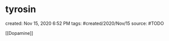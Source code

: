 ---
---

# tyrosin

created: Nov 15, 2020 6:52 PM
tags: #created/2020/Nov/15
source: #TODO

[[Dopamine]]